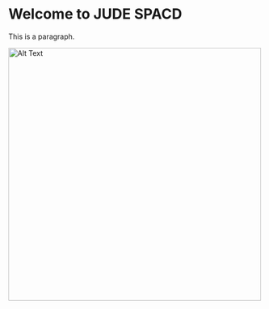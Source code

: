 <!DOCTYPE html>
<html>
<head>
<title>JUDES SPACE</title>
</head>
<body>
<h1>Welcome to JUDE SPACD</h1>
<p>This is a paragraph.</p>
<img src="image.png" alt="Alt Text" style="width:500px">
</body>
</html>
